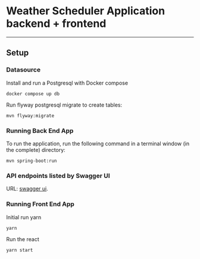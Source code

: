# Weather Scheduler Application backend + frontend
----


## Setup

### Datasource


Install and run a Postgresql with Docker compose

```shell script
docker compose up db
```

Run flyway postgresql migrate to create tables:

```shell script
mvn flyway:migrate 
```


### Running Back End App

To run the application, run the following command in a terminal window (in the complete) directory:

```shell
mvn spring-boot:run
```

###  API endpoints listed by Swagger UI

URL: [swagger ui](http://localhost:8080/swagger-ui/).

### Running Front End App


Initial run yarn

```shell
yarn
```

Run the react

```shell
yarn start
```



